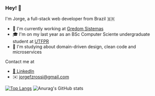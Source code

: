 ### Hey! :wave:

I'm Jorge, a full-stack web developer from Brazil 🇧🇷

- 🚀 I'm currently working at [Gredom Sistemas](https://www.gredom.com.br/)
- 🎓 I'm on my last year as an BSc Computer Sciente undergraduate student at [UTFPR](http://www.utfpr.edu.br/)
- 📘 I'm studying about domain-driven design, clean code and microservices


Contact me at

- [:briefcase: LinkedIn](https://www.linkedin.com/in/jorgefzrossi/)
- ✉️ jorgefzrossi@gmail.com

[![Top Langs](https://github-readme-stats.vercel.app/api/top-langs/?username=franzon&layout=compact&theme=tokyonight&hide=dart)](https://github.com/anuraghazra/github-readme-stats)
![Anurag's GitHub stats](https://github-readme-stats.vercel.app/api?username=franzon&count_private=true&show_icons=true&theme=tokyonight)
